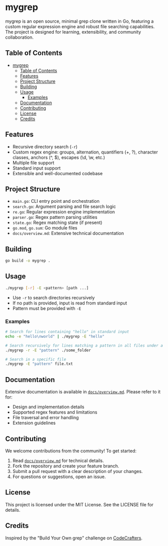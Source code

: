 # mygrep

mygrep is an open source, minimal grep clone written in Go, featuring a custom regular expression engine and robust file searching capabilities. The project is designed for learning, extensibility, and community collaboration.

## Table of Contents

- [mygrep](#mygrep)
  - [Table of Contents](#table-of-contents)
  - [Features](#features)
  - [Project Structure](#project-structure)
  - [Building](#building)
  - [Usage](#usage)
    - [Examples](#examples)
  - [Documentation](#documentation)
  - [Contributing](#contributing)
  - [License](#license)
  - [Credits](#credits)

## Features

- Recursive directory search (`-r`)
- Custom regex engine: groups, alternation, quantifiers (+, ?), character classes, anchors (^, $), escapes (\d, \w, etc.)
- Multiple file support
- Standard input support
- Extensible and well-documented codebase

## Project Structure

- `main.go`: CLI entry point and orchestration
- `search.go`: Argument parsing and file search logic
- `re.go`: Regular expression engine implementation
- `parser.go`: Regex pattern parsing utilities
- `state.go`: Regex matching state (if present)
- `go.mod`, `go.sum`: Go module files
- `docs/overview.md`: Extensive technical documentation

## Building

```sh
go build -o mygrep .
```

## Usage

```sh
./mygrep [-r] -E <pattern> [path ...]
```

- Use `-r` to search directories recursively
- If no path is provided, input is read from standard input
- Pattern must be provided with `-E`

### Examples

```sh
# Search for lines containing "hello" in standard input
echo -e "hello\nworld" | ./mygrep -E "hello"

# Search recursively for lines matching a pattern in all files under a directory
./mygrep -r -E "pattern" ./some_folder

# Search in a specific file
./mygrep -E "pattern" file.txt
```

## Documentation

Extensive documentation is available in [`docs/overview.md`](docs/overview.md). Please refer to it for:

- Design and implementation details
- Supported regex features and limitations
- File traversal and error handling
- Extension guidelines

## Contributing

We welcome contributions from the community! To get started:

1. Read [`docs/overview.md`](docs/overview.md) for technical details.
2. Fork the repository and create your feature branch.
3. Submit a pull request with a clear description of your changes.
4. For questions or suggestions, open an issue.

## License

This project is licensed under the MIT License. See the LICENSE file for details.

## Credits

Inspired by the "Build Your Own grep" challenge on [CodeCrafters](https://codecrafters.io).

